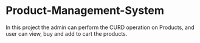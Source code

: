# Product-Management-System
In this project the admin can perform the CURD operation on Products, and user can view, buy and add to cart the products.
